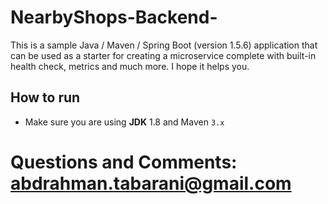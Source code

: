# NearbyShops-Backend-
This is a sample Java / Maven / Spring Boot (version 1.5.6) application that can be used as a starter for creating a microservice complete with built-in health check, metrics and much more. I hope it helps you.

## How to run
* Make sure you are using **JDK** 1.8 and Maven ```3.x```


# Questions and Comments: abdrahman.tabarani@gmail.com
